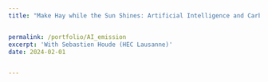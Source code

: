 ```yaml
---
title: "Make Hay while the Sun Shines: Artificial Intelligence and Carbon Emissions"


permalink: /portfolio/AI_emission
excerpt: 'With Sebastien Houde (HEC Lausanne)'
date: 2024-02-01


---
```


